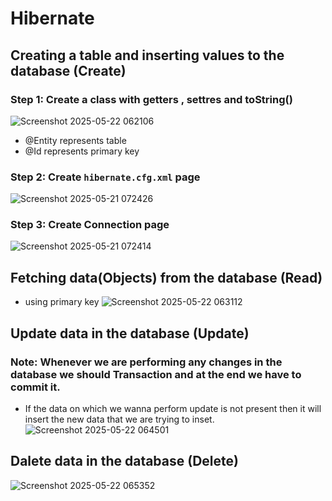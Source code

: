 # Hibernate

## Creating a table and inserting values to the database (Create)

### Step 1: Create a class with getters , settres and toString()
![Screenshot 2025-05-22 062106](https://github.com/user-attachments/assets/1b61ec84-8a52-4cbc-990d-43d24060ea72)
- @Entity represents table
- @Id represents primary key
### Step 2: Create `hibernate.cfg.xml` page
![Screenshot 2025-05-21 072426](https://github.com/user-attachments/assets/b5df5023-ab08-493a-a9dc-934a28f19124)
### Step 3: Create Connection page
![Screenshot 2025-05-21 072414](https://github.com/user-attachments/assets/f52de8be-80da-472d-856e-481f1c8d052b)

## Fetching data(Objects) from the database (Read)

- using primary key
![Screenshot 2025-05-22 063112](https://github.com/user-attachments/assets/9e4a7c68-2b06-462f-ae19-adda9b200feb)

## Update data in the database (Update)

### Note: Whenever we are performing any changes in the database we should **Transaction** and at the end we have to **commit** it.

- If the data on which we wanna perform update is not present then it will insert the new data that we are trying to inset.
![Screenshot 2025-05-22 064501](https://github.com/user-attachments/assets/f1772b59-7991-4382-8d57-60076c5f3c3c)

## Dalete data in the database (Delete)

![Screenshot 2025-05-22 065352](https://github.com/user-attachments/assets/ae2d293c-5653-4446-be51-1a3113c53862)

